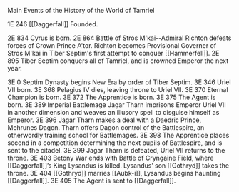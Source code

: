 Main Events of the History of the World of Tamriel

1E 246	[[Daggerfall]] Founded.

2E 834	Cyrus is born.
2E 864	Battle of Stros M'kai--Admiral Richton defeats forces of Crown Prince A'tor. Richton becomes Provisional Governer of Stros M'kai in Tiber Septim's first attempt to conquer [[Hammerfell]].
2E 895	Tiber Septim conquers all of Tamriel, and is crowned Emperor the next year.

3E 0	Septim Dynasty begins New Era by order of Tiber Septim.
3E 346	Uriel VII born.
3E 368	Pelagius IV dies, leaving throne to Uriel VII.
3E 370	Eternal Champion is born.
3E 372	The Apprentice is born.
3E 375	The Agent is born.
3E 389	Imperial Battlemage Jagar Tharn imprisons Emperor Uriel VII in another dimension and weaves an illusory spell to disguise himself as Emperor.
3E 396	Jagar Tharn makes a deal with a Daedric Prince, Mehrunes Dagon. Tharn offers Dagon control of the Battlespire, an otherwordly training school for Battlemages.
3E 398	The Apprentice places second in a competition determining the next pupils of Battlespire, and is sent to the citadel.
3E 399	Jagar Tharn is defeated, Uriel VII returns to the throne.
3E 403	Betony War ends with Battle of Cryngaine Field, where [[Daggerfall]]’s King Lysandus is killed. Lysandus’ son [[Gothryd]] takes the throne.
3E 404	[[Gothryd]] marries [[Aubk-i]], Lysandus begins haunting [[Daggerfall]].
3E 405	The Agent is sent to [[Daggerfall]].